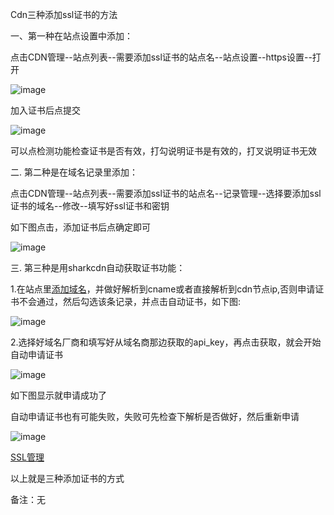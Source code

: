 Cdn三种添加ssl证书的方法

一、第一种在站点设置中添加：

点击CDN管理--站点列表--需要添加ssl证书的站点名--站点设置--https设置--打开

![image](https://user-images.githubusercontent.com/90588289/135225142-e272930e-3cc1-4aad-82ac-7e096f6d093a.png)

加入证书后点提交

![image](https://user-images.githubusercontent.com/90588289/135227442-d45e53b2-4601-4b4a-a87c-a817b765aaec.png)

可以点检测功能检查证书是否有效，打勾说明证书是有效的，打叉说明证书无效

二. 第二种是在域名记录里添加：

点击CDN管理--站点列表--需要添加ssl证书的站点名--记录管理--选择要添加ssl证书的域名--修改--填写好ssl证书和密钥

如下图点击，添加证书后点确定即可

![image](https://user-images.githubusercontent.com/90959714/137092749-c057c96b-3805-4cfd-b10c-5e4905eecad5.png)

三. 第三种是用sharkcdn自动获取证书功能：

1.在站点里[添加域名](/SharkCdnDoc/CDN管理/站点列表/添加域名.md)，并做好解析到cname或者直接解析到cdn节点ip,否则申请证书不会通过，然后勾选该条记录，并点击自动证书，如下图:

![image](https://user-images.githubusercontent.com/90959714/137085798-e7d38f7c-2f61-4bc9-b43d-5e815560815d.png)

2.选择好域名厂商和填写好从域名商那边获取的api_key，再点击获取，就会开始自动申请证书

![image](https://user-images.githubusercontent.com/90959714/137088175-b8a59da4-c2fb-4db2-b146-6edc82c51966.png)

如下图显示就申请成功了

自动申请证书也有可能失败，失败可先检查下解析是否做好，然后重新申请

![image](https://user-images.githubusercontent.com/90588289/133751396-6df1d446-a0c0-4576-b5d1-99e866a5c390.png)

[SSL管理](/SharkCdnDoc/CDN管理/SSL管理/SSL管理.md)

以上就是三种添加证书的方式

备注：无
